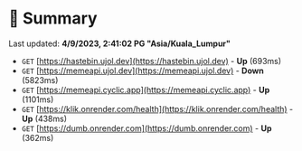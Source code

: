 # 📖 Summary
Last updated: **4/9/2023, 2:41:02 PG "Asia/Kuala_Lumpur"**

- `GET` [https://hastebin.ujol.dev](https://hastebin.ujol.dev) - **Up** (693ms)
- `GET` [https://memeapi.ujol.dev](https://memeapi.ujol.dev) - **Down** (5823ms)
- `GET` [https://memeapi.cyclic.app](https://memeapi.cyclic.app) - **Up** (1101ms)
- `GET` [https://klik.onrender.com/health](https://klik.onrender.com/health) - **Up** (438ms)
- `GET` [https://dumb.onrender.com](https://dumb.onrender.com) - **Up** (362ms)
